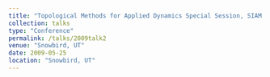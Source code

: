 ```yaml
---
title: "Topological Methods for Applied Dynamics Special Session, SIAM Conference on Applications of Dynamical Systems"
collection: talks
type: "Conference" 
permalink: /talks/2009talk2
venue: "Snowbird, UT"
date: 2009-05-25
location: "Snowbird, UT"
---
```

